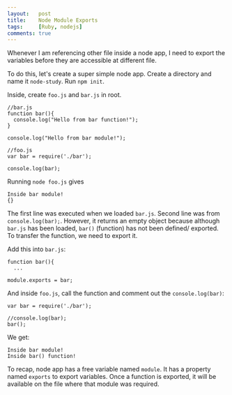 ```yaml
---
layout:   post
title:    Node Module Exports
tags:     [Ruby, nodejs]
comments: true
---
```


Whenever I am referencing other file inside a node app, I need to export the variables before they are accessible at different file.

To do this, let's create a super simple node app. Create a directory and name it `node-study`. Run `npm init`.

Inside, create `foo.js` and `bar.js` in root.

```
//bar.js
function bar(){
  console.log("Hello from bar function!");
}

console.log("Hello from bar module!");

//foo.js
var bar = require('./bar');

console.log(bar);
```

Running `node foo.js` gives

```
Inside bar module!
{}
```

The first line was executed when we loaded `bar.js`. Second line was from `console.log(bar);`. However, it returns an empty object because although `bar.js` has been loaded, `bar()` (function) has not been defined/ exported. To transfer the function, we need to export it.

Add this into `bar.js`:

```
function bar(){
  ...

module.exports = bar;
```

And inside `foo.js`, call the function and comment out the `console.log(bar)`:

```
var bar = require('./bar');

//console.log(bar);
bar();
```

We get:

```
Inside bar module!
Inside bar() function!
```

To recap, node app has a free variable named `module`. It has a property named `exports` to export variables. Once a function is exported, it will be available on the file where that module was required.
